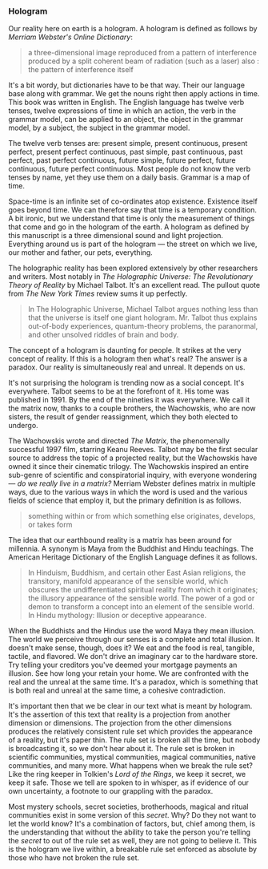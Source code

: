 ### Hologram

Our reality here on earth is a hologram.
A hologram is defined as follows by *Merriam Webster's Online Dictionary*:


> a three-dimensional image reproduced from a pattern of interference produced by a split coherent beam of radiation (such as a laser) also : the pattern of interference itself


It's a bit wordy,
but dictionaries have to be that way.
Their our language base along with grammar.
We get the nouns right then apply actions in time.
This book was written in English.
The English language has twelve verb tenses,
twelve expressions of time in which an action,
the verb in the grammar model,
can be applied to an object,
the object in the grammar model,
by a subject,
the subject in the grammar model.

The twelve verb tenses are:
present simple,
present continuous,
present perfect,
present perfect continuous,
past simple,
past continuous,
past perfect,
past perfect continuous,
future simple,
future perfect,
future continuous,
future perfect continuous.
Most people do not know the verb tenses by name,
yet they use them on a daily basis.
Grammar is a map of time.

Space-time is an infinite set of co-ordinates atop existence.
Existence itself goes beyond time.
We can therefore say that time is a temporary condition.
A bit ironic,
but we understand that time is only the measurement of things that come and go in the hologram of the earth.
A hologram as defined by this manuscript is a three dimensional sound and light projection.
Everything around us is part of the hologram
&mdash;
the street on which we live,
our mother and father,
our pets,
everything.

The holographic reality has been explored extensively by other researchers and writers.
Most notably in *The Holographic Universe: The Revolutionary Theory of Reality* by Michael Talbot.
It's an excellent read.
The pullout quote from *The New York Times* review sums it up perfectly.

> In The Holographic Universe, Michael Talbot argues nothing less than that the universe is itself one giant hologram. Mr. Talbot thus explains out-of-body experiences, quantum-theory problems, the paranormal, and other unsolved riddles of brain and body.



The concept of a hologram is daunting for people.
It strikes at the very concept of reality.
If this is a hologram then what's real?
The answer is a paradox.
Our reality is simultaneously real and unreal.
It depends on us.

It's not surprising the hologram is trending now as a social concept.
It's everywhere.
Talbot seems to be at the forefront of it.
His tome was published in 1991.
By the end of the nineties it was everywhere.
We call it the matrix now,
thanks to a couple brothers,
the Wachowskis,
who are now sisters,
the result of gender reassignment,
which they both elected to undergo.

The Wachowskis wrote and directed *The Matrix*,
the phenomenally successful 1997 film,
starring Keanu Reeves.
Talbot may be the first secular source to address the topic of a projected reality,
but the Wachowskis have owned it since their cinematic trilogy.
The Wachowskis inspired an entire sub-genre of scientific and conspiratorial inquiry,
with everyone wondering
&mdash;
*do we really live in a matrix?*
Merriam Webster defines matrix in multiple ways,
due to the various ways in which the word is used and the various fields of science that employ it,
but the primary definition is as follows.

>something within or from which something else originates, develops, or takes form


The idea that our earthbound reality is a matrix has been around for millennia.
A synonym is Maya from the Buddhist and Hindu teachings.
The American Heritage Dictionary of the English Language defines it as follows.


> In Hinduism, Buddhism, and certain other East Asian religions, the transitory, manifold appearance of the sensible world, which obscures the undifferentiated spiritual reality from which it originates; the illusory appearance of the sensible world.
> The power of a god or demon to transform a concept into an element of the sensible world.
> In Hindu mythology: Illusion or deceptive appearance.


When the Buddhists and the Hindus use the word Maya they mean illusion.
The world we perceive through our senses is a complete and total illusion.
It doesn't make sense,
though,
does it?
We eat and the food is real,
tangible,
tactile,
and flavored.
We don't drive an imaginary car to the hardware store.
Try telling your creditors you've deemed your mortgage payments an illusion.
See how long your retain your home.
We are confronted with the real and the unreal at the same time.
It's a paradox,
which is something that is both real and unreal at the same time,
a cohesive contradiction.

It's important then that we be clear in our text what is meant by hologram.
It's the assertion of this text that reality is a projection from another dimension or dimensions.
The projection from the other dimensions produces the relatively consistent rule set which provides the appearance of a reality,
but it's paper thin.
The rule set is broken all the time,
but nobody is broadcasting it,
so we don't hear about it.
The rule set is broken in scientific communities,
mystical communities,
magical communities,
native communities,
and many more.
What happens when we break the rule set?
Like the ring keeper in Tolkien's *Lord of the Rings*,
we keep it secret,
we keep it safe.
Those we tell are spoken to in whisper,
as if evidence of our own uncertainty,
a footnote to our grappling with the paradox.

Most mystery schools,
secret societies,
brotherhoods,
magical and ritual communities exist in some version of this *secret*.
Why?
Do they not want to let the world know?
It's a combination of factors,
but,
chief among them,
is the understanding that without the ability to take the person you're telling the *secret* to out of the rule set as well,
they are not going to believe it.
This is the hologram we live within,
a breakable rule set enforced as absolute by those who have not broken the rule set.
